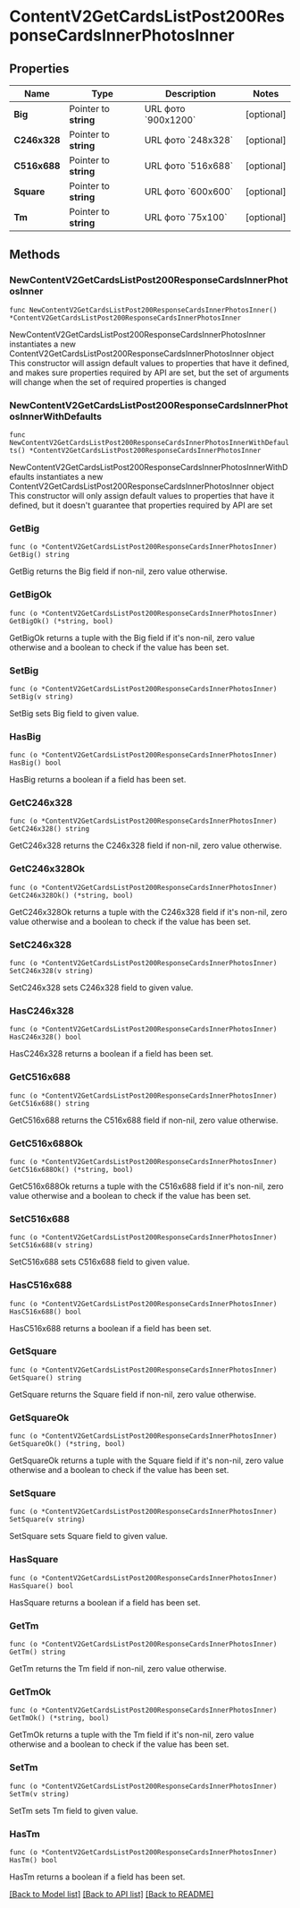 # ContentV2GetCardsListPost200ResponseCardsInnerPhotosInner

## Properties

Name | Type | Description | Notes
------------ | ------------- | ------------- | -------------
**Big** | Pointer to **string** | URL фото &#x60;900х1200&#x60; | [optional] 
**C246x328** | Pointer to **string** | URL фото &#x60;248х328&#x60; | [optional] 
**C516x688** | Pointer to **string** | URL фото &#x60;516х688&#x60; | [optional] 
**Square** | Pointer to **string** | URL фото &#x60;600х600&#x60; | [optional] 
**Tm** | Pointer to **string** | URL фото &#x60;75х100&#x60; | [optional] 

## Methods

### NewContentV2GetCardsListPost200ResponseCardsInnerPhotosInner

`func NewContentV2GetCardsListPost200ResponseCardsInnerPhotosInner() *ContentV2GetCardsListPost200ResponseCardsInnerPhotosInner`

NewContentV2GetCardsListPost200ResponseCardsInnerPhotosInner instantiates a new ContentV2GetCardsListPost200ResponseCardsInnerPhotosInner object
This constructor will assign default values to properties that have it defined,
and makes sure properties required by API are set, but the set of arguments
will change when the set of required properties is changed

### NewContentV2GetCardsListPost200ResponseCardsInnerPhotosInnerWithDefaults

`func NewContentV2GetCardsListPost200ResponseCardsInnerPhotosInnerWithDefaults() *ContentV2GetCardsListPost200ResponseCardsInnerPhotosInner`

NewContentV2GetCardsListPost200ResponseCardsInnerPhotosInnerWithDefaults instantiates a new ContentV2GetCardsListPost200ResponseCardsInnerPhotosInner object
This constructor will only assign default values to properties that have it defined,
but it doesn't guarantee that properties required by API are set

### GetBig

`func (o *ContentV2GetCardsListPost200ResponseCardsInnerPhotosInner) GetBig() string`

GetBig returns the Big field if non-nil, zero value otherwise.

### GetBigOk

`func (o *ContentV2GetCardsListPost200ResponseCardsInnerPhotosInner) GetBigOk() (*string, bool)`

GetBigOk returns a tuple with the Big field if it's non-nil, zero value otherwise
and a boolean to check if the value has been set.

### SetBig

`func (o *ContentV2GetCardsListPost200ResponseCardsInnerPhotosInner) SetBig(v string)`

SetBig sets Big field to given value.

### HasBig

`func (o *ContentV2GetCardsListPost200ResponseCardsInnerPhotosInner) HasBig() bool`

HasBig returns a boolean if a field has been set.

### GetC246x328

`func (o *ContentV2GetCardsListPost200ResponseCardsInnerPhotosInner) GetC246x328() string`

GetC246x328 returns the C246x328 field if non-nil, zero value otherwise.

### GetC246x328Ok

`func (o *ContentV2GetCardsListPost200ResponseCardsInnerPhotosInner) GetC246x328Ok() (*string, bool)`

GetC246x328Ok returns a tuple with the C246x328 field if it's non-nil, zero value otherwise
and a boolean to check if the value has been set.

### SetC246x328

`func (o *ContentV2GetCardsListPost200ResponseCardsInnerPhotosInner) SetC246x328(v string)`

SetC246x328 sets C246x328 field to given value.

### HasC246x328

`func (o *ContentV2GetCardsListPost200ResponseCardsInnerPhotosInner) HasC246x328() bool`

HasC246x328 returns a boolean if a field has been set.

### GetC516x688

`func (o *ContentV2GetCardsListPost200ResponseCardsInnerPhotosInner) GetC516x688() string`

GetC516x688 returns the C516x688 field if non-nil, zero value otherwise.

### GetC516x688Ok

`func (o *ContentV2GetCardsListPost200ResponseCardsInnerPhotosInner) GetC516x688Ok() (*string, bool)`

GetC516x688Ok returns a tuple with the C516x688 field if it's non-nil, zero value otherwise
and a boolean to check if the value has been set.

### SetC516x688

`func (o *ContentV2GetCardsListPost200ResponseCardsInnerPhotosInner) SetC516x688(v string)`

SetC516x688 sets C516x688 field to given value.

### HasC516x688

`func (o *ContentV2GetCardsListPost200ResponseCardsInnerPhotosInner) HasC516x688() bool`

HasC516x688 returns a boolean if a field has been set.

### GetSquare

`func (o *ContentV2GetCardsListPost200ResponseCardsInnerPhotosInner) GetSquare() string`

GetSquare returns the Square field if non-nil, zero value otherwise.

### GetSquareOk

`func (o *ContentV2GetCardsListPost200ResponseCardsInnerPhotosInner) GetSquareOk() (*string, bool)`

GetSquareOk returns a tuple with the Square field if it's non-nil, zero value otherwise
and a boolean to check if the value has been set.

### SetSquare

`func (o *ContentV2GetCardsListPost200ResponseCardsInnerPhotosInner) SetSquare(v string)`

SetSquare sets Square field to given value.

### HasSquare

`func (o *ContentV2GetCardsListPost200ResponseCardsInnerPhotosInner) HasSquare() bool`

HasSquare returns a boolean if a field has been set.

### GetTm

`func (o *ContentV2GetCardsListPost200ResponseCardsInnerPhotosInner) GetTm() string`

GetTm returns the Tm field if non-nil, zero value otherwise.

### GetTmOk

`func (o *ContentV2GetCardsListPost200ResponseCardsInnerPhotosInner) GetTmOk() (*string, bool)`

GetTmOk returns a tuple with the Tm field if it's non-nil, zero value otherwise
and a boolean to check if the value has been set.

### SetTm

`func (o *ContentV2GetCardsListPost200ResponseCardsInnerPhotosInner) SetTm(v string)`

SetTm sets Tm field to given value.

### HasTm

`func (o *ContentV2GetCardsListPost200ResponseCardsInnerPhotosInner) HasTm() bool`

HasTm returns a boolean if a field has been set.


[[Back to Model list]](../README.md#documentation-for-models) [[Back to API list]](../README.md#documentation-for-api-endpoints) [[Back to README]](../README.md)


